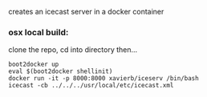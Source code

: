 creates an icecast server in a docker container

### osx local build:
clone the repo, cd into directory then...

```shell
boot2docker up  
eval $(boot2docker shellinit)  
docker run -it -p 8000:8000 xavierb/iceserv /bin/bash  
icecast -cb ../../../usr/local/etc/icecast.xml  
```